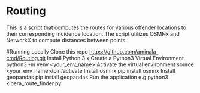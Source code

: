 # Routing
This is a script that computes the routes for various offender locations to their corresponding incidence location. The script utilizes  OSMNx and NetworkX to compute distances between points

#Running Locally
Clone this repo https://github.com/aminala-cmd/Routing.git
Install Python 3.x
Create a Python3 Virtual Environment python3 -m venv <your_env_name>
Activate the virtual environment source <your_env_name>/bin/activate
Install osmnx pip install osmnx
Install geopandas pip install geopandas
Run the application e.g python3 kibera_route_finder.py



